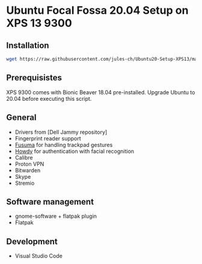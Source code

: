 # Ubuntu Focal Fossa 20.04 Setup on XPS 13 9300
## Installation
```bash
wget https://raw.githubusercontent.com/jules-ch/Ubuntu20-Setup-XPS13/master/setup.sh && sudo chmod +x setup.sh && ./setup.sh
```

## Prerequisistes

XPS 9300 comes with Bionic Beaver 18.04 pre-installed. 
Upgrade Ubuntu to 20.04 before executing this script.

## General

- Drivers from [Dell Jammy repository]
- Fingerprint reader support
- [Fusuma](https://github.com/iberianpig/fusuma) for handling trackpad gestures
- [Howdy](https://github.com/boltgolt/howdy) for authentication with facial recognition
- Calibre
- Proton VPN
- Bitwarden
- Skype
- Stremio

## Software management

- gnome-software + flatpak plugin
- Flatpak

## Development

- Visual Studio Code